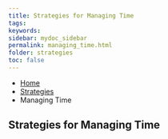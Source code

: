 ```yaml
---
title: Strategies for Managing Time
tags: 
keywords: 
sidebar: mydoc_sidebar
permalink: managing_time.html
folder: strategies
toc: false
---
```


<ul class="breadcrumb">
    <li><a href="index.html">Home</a></li>
    <li><a href="strategies.html">Strategies</a></li>
    <li class="active">Managing Time</li>
</ul>


## Strategies for Managing Time


